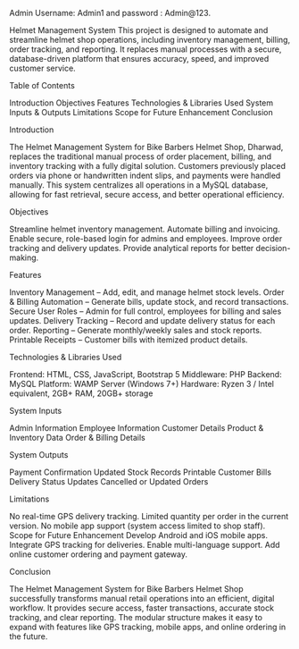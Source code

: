 Admin Username: Admin1 and password : Admin@123.                     

Helmet Management System
This project is designed to automate and streamline helmet shop operations, including inventory management, billing, order tracking, and reporting. It replaces manual processes with a secure, database-driven platform that ensures accuracy, speed, and improved customer service.

Table of Contents

Introduction
Objectives
Features
Technologies & Libraries Used
System Inputs & Outputs
Limitations
Scope for Future Enhancement
Conclusion

Introduction

The Helmet Management System for Bike Barbers Helmet Shop, Dharwad, replaces the traditional manual process of order placement, billing, and inventory tracking with a fully digital solution. Customers previously placed orders via phone or handwritten indent slips, and payments were handled manually. This system centralizes all operations in a MySQL database, allowing for fast retrieval, secure access, and better operational efficiency.


Objectives

Streamline helmet inventory management.
Automate billing and invoicing.
Enable secure, role-based login for admins and employees.
Improve order tracking and delivery updates.
Provide analytical reports for better decision-making.


Features

Inventory Management – Add, edit, and manage helmet stock levels.
Order & Billing Automation – Generate bills, update stock, and record transactions.
Secure User Roles – Admin for full control, employees for billing and sales updates.
Delivery Tracking – Record and update delivery status for each order.
Reporting – Generate monthly/weekly sales and stock reports.
Printable Receipts – Customer bills with itemized product details.


Technologies & Libraries Used

Frontend: HTML, CSS, JavaScript, Bootstrap 5
Middleware: PHP
Backend: MySQL
Platform: WAMP Server (Windows 7+)
Hardware: Ryzen 3 / Intel equivalent, 2GB+ RAM, 20GB+ storage


System Inputs

Admin Information
Employee Information
Customer Details
Product & Inventory Data
Order & Billing Details


System Outputs

Payment Confirmation
Updated Stock Records
Printable Customer Bills
Delivery Status Updates
Cancelled or Updated Orders


Limitations

No real-time GPS delivery tracking.
Limited quantity per order in the current version.
No mobile app support (system access limited to shop staff).
Scope for Future Enhancement
Develop Android and iOS mobile apps.
Integrate GPS tracking for deliveries.
Enable multi-language support.
Add online customer ordering and payment gateway.


Conclusion

The Helmet Management System for Bike Barbers Helmet Shop successfully transforms manual retail operations into an efficient, digital workflow. It provides secure access, faster transactions, accurate stock tracking, and clear reporting. The modular structure makes it easy to expand with features like GPS tracking, mobile apps, and online ordering in the future.

